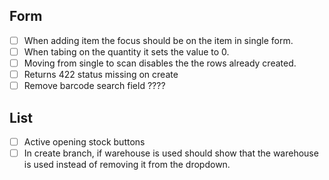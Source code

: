 ## Form
- [ ] When adding item the focus should be on the item in single form.
- [ ] When tabing on the quantity it sets the value to 0.
- [ ] Moving from single to scan disables the the rows already created.
- [ ] Returns 422 status missing on create
- [ ] Remove barcode search field ????

## List 
- [ ] Active opening stock buttons
- [ ] In create branch, if warehouse is used should show that the warehouse is used instead of removing it from the dropdown.